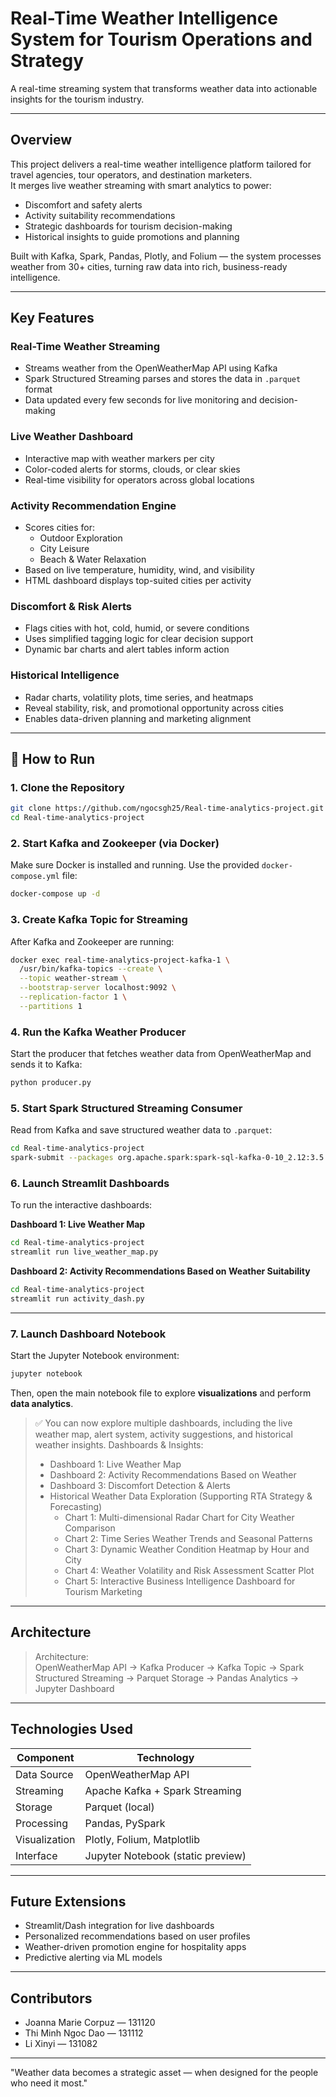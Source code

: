 # Real-Time Weather Intelligence System for Tourism Operations and Strategy

A real-time streaming system that transforms weather data into actionable insights for the tourism industry.

---

## Overview

This project delivers a real-time weather intelligence platform tailored for travel agencies, tour operators, and destination marketers.  
It merges live weather streaming with smart analytics to power:

- Discomfort and safety alerts  
- Activity suitability recommendations  
- Strategic dashboards for tourism decision-making  
- Historical insights to guide promotions and planning

Built with Kafka, Spark, Pandas, Plotly, and Folium — the system processes weather from 30+ cities, turning raw data into rich, business-ready intelligence.

---

## Key Features

### Real-Time Weather Streaming  
- Streams weather from the OpenWeatherMap API using Kafka  
- Spark Structured Streaming parses and stores the data in `.parquet` format  
- Data updated every few seconds for live monitoring and decision-making

### Live Weather Dashboard  
- Interactive map with weather markers per city  
- Color-coded alerts for storms, clouds, or clear skies  
- Real-time visibility for operators across global locations

### Activity Recommendation Engine  
- Scores cities for:
  - Outdoor Exploration  
  - City Leisure  
  - Beach & Water Relaxation  
- Based on live temperature, humidity, wind, and visibility  
- HTML dashboard displays top-suited cities per activity

### Discomfort & Risk Alerts  
- Flags cities with hot, cold, humid, or severe conditions  
- Uses simplified tagging logic for clear decision support  
- Dynamic bar charts and alert tables inform action

### Historical Intelligence  
- Radar charts, volatility plots, time series, and heatmaps  
- Reveal stability, risk, and promotional opportunity across cities  
- Enables data-driven planning and marketing alignment

---

## 🚀 How to Run

### 1. Clone the Repository
```bash
git clone https://github.com/ngocsgh25/Real-time-analytics-project.git
cd Real-time-analytics-project
```

### 2. Start Kafka and Zookeeper (via Docker)
Make sure Docker is installed and running. Use the provided `docker-compose.yml` file:
```bash
docker-compose up -d
```

### 3. Create Kafka Topic for Streaming
After Kafka and Zookeeper are running:
```bash
docker exec real-time-analytics-project-kafka-1 \
  /usr/bin/kafka-topics --create \
  --topic weather-stream \
  --bootstrap-server localhost:9092 \
  --replication-factor 1 \
  --partitions 1
```

### 4. Run the Kafka Weather Producer
Start the producer that fetches weather data from OpenWeatherMap and sends it to Kafka:
```bash
python producer.py
```

### 5. Start Spark Structured Streaming Consumer
Read from Kafka and save structured weather data to `.parquet`:
```bash
cd Real-time-analytics-project
spark-submit --packages org.apache.spark:spark-sql-kafka-0-10_2.12:3.5.0 consumer.py
```
### 6. Launch Streamlit Dashboards

To run the interactive dashboards:

**Dashboard 1: Live Weather Map**
```bash
cd Real-time-analytics-project
streamlit run live_weather_map.py
```
**Dashboard 2: Activity Recommendations Based on Weather Suitability**
```bash
cd Real-time-analytics-project
streamlit run activity_dash.py
```
---

### 7. Launch Dashboard Notebook

Start the Jupyter Notebook environment:
```bash
jupyter notebook
```

Then, open the main notebook file to explore **visualizations** and perform **data analytics**.
> ✅ You can now explore multiple dashboards, including the live weather map, alert system, activity suggestions, and historical weather insights.
> Dashboards & Insights:
> - Dashboard 1: Live Weather Map  
> - Dashboard 2: Activity Recommendations Based on Weather  
> - Dashboard 3: Discomfort Detection & Alerts  
> - Historical Weather Data Exploration (Supporting RTA Strategy & Forecasting)
>   - Chart 1: Multi-dimensional Radar Chart for City Weather Comparison
>   - Chart 2: Time Series Weather Trends and Seasonal Patterns
>   - Chart 3: Dynamic Weather Condition Heatmap by Hour and City
>   - Chart 4: Weather Volatility and Risk Assessment Scatter Plot
>   - Chart 5: Interactive Business Intelligence Dashboard for Tourism Marketing
---

## Architecture

> Architecture:  
> OpenWeatherMap API → Kafka Producer → Kafka Topic → Spark Structured Streaming → Parquet Storage → Pandas Analytics → Jupyter Dashboard

---

## Technologies Used

| Component         | Technology                    |
|------------------|-------------------------------|
| Data Source       | OpenWeatherMap API            |
| Streaming         | Apache Kafka + Spark Streaming|
| Storage           | Parquet (local)               |
| Processing        | Pandas, PySpark               |
| Visualization     | Plotly, Folium, Matplotlib    |
| Interface         | Jupyter Notebook (static preview) |

---

## Future Extensions

- Streamlit/Dash integration for live dashboards  
- Personalized recommendations based on user profiles  
- Weather-driven promotion engine for hospitality apps  
- Predictive alerting via ML models

---

## Contributors

- Joanna Marie Corpuz — 131120  
- Thi Minh Ngoc Dao — 131112  
- Li Xinyi — 131082  

---

"Weather data becomes a strategic asset — when designed for the people who need it most."
